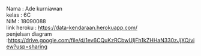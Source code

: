 Nama : Ade kurniawan </br>
kelas : 6C </br>
NIM : 18090088 </br>
link heroku : https://data-kendaraan.herokuapp.com/ </br>
penjelsan diagram :https://drive.google.com/file/d/1ev6CQuKzRCbwUIjFh1kZHHaN330zJjXO/view?usp=sharing 
